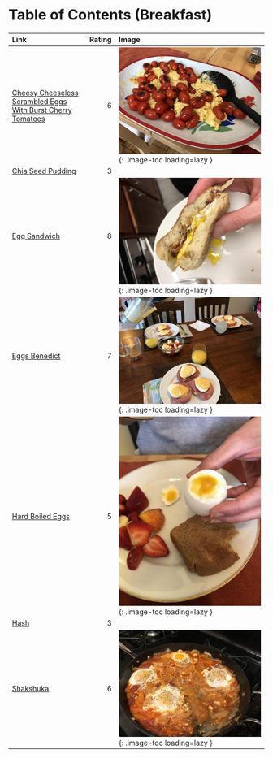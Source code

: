 # Table of Contents (Breakfast)

| Link                                                                                                                            |   Rating | Image                                                                                                                                                               |
|:--------------------------------------------------------------------------------------------------------------------------------|---------:|:--------------------------------------------------------------------------------------------------------------------------------------------------------------------|
| [Cheesy Cheeseless Scrambled Eggs With Burst Cherry Tomatoes](./cheesy_cheeseless_scrambled_eggs_with_burst_cherry_tomatoes.md) |        6 | ![cheesy_cheeseless_scrambled_eggs_with_burst_cherry_tomatoes.jpeg](./cheesy_cheeseless_scrambled_eggs_with_burst_cherry_tomatoes.jpeg){: .image-toc loading=lazy } |
| [Chia Seed Pudding](./chia_seed_pudding.md)                                                                                     |        3 | <!-- TODO: Capture image -->                                                                                                                                        |
| [Egg Sandwich](./egg_sandwich.md)                                                                                               |        8 | ![egg_sandwich.jpeg](./egg_sandwich.jpeg){: .image-toc loading=lazy }                                                                                               |
| [Eggs Benedict](./eggs_benedict.md)                                                                                             |        7 | ![eggs_benedict.jpg](./eggs_benedict.jpg){: .image-toc loading=lazy }                                                                                               |
| [Hard Boiled Eggs](./hard_boiled_eggs.md)                                                                                       |        5 | ![hard_boiled_eggs.jpeg](./hard_boiled_eggs.jpeg){: .image-toc loading=lazy }                                                                                       |
| [Hash](./hash.md)                                                                                                               |        3 | <!-- TODO: Capture image -->                                                                                                                                        |
| [Shakshuka](./shakshuka.md)                                                                                                     |        6 | ![shakshuka.jpeg](./shakshuka.jpeg){: .image-toc loading=lazy }                                                                                                     |

